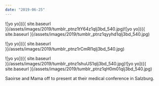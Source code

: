 ```yaml
---
date: "2019-06-25"
---
```


![yo yo]({{ site.baseurl }}/assets/images/2019/tumblr_ptnz1tY64z1qlj3bd_540.jpg)![yo yo]({{ site.baseurl }}/assets/images/2019/tumblr_ptnz1qyyhd1qlj3bd_540.jpg)

![yo yo]({{ site.baseurl }}/assets/images/2019/tumblr_ptnz1rCmRl1qlj3bd_540.jpg)

![yo yo]({{ site.baseurl }}/assets/images/2019/tumblr_ptnz1shuUS1qlj3bd_540.jpg)![yo yo]({{ site.baseurl }}/assets/images/2019/tumblr_ptnz1qH0m01qlj3bd_540.jpg)

Saoirse and Mama off to present at their medical conference in Salzburg.
